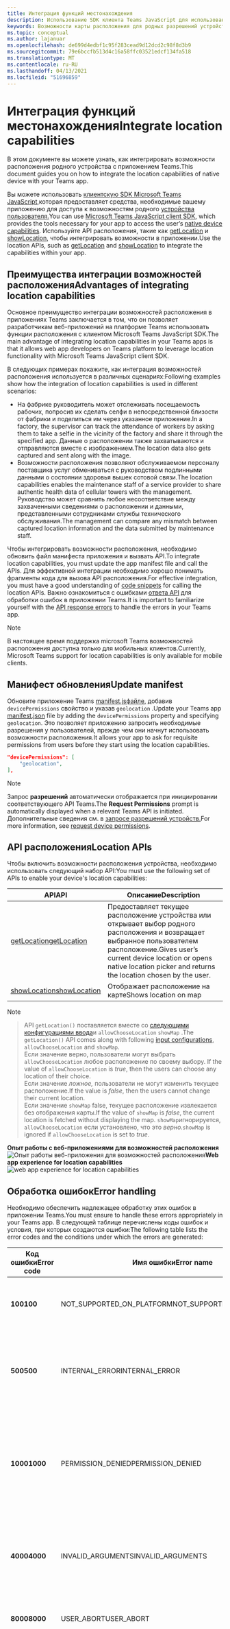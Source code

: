 ```yaml
---
title: Интеграция функций местонахождения
description: Использование SDK клиента Teams JavaScript для использования возможностей расположения
keywords: Возможности карты расположения для родных разрешений устройств
ms.topic: conceptual
ms.author: lajanuar
ms.openlocfilehash: de699d4edbf1c95f283cead9d12dcd2c98f8d3b9
ms.sourcegitcommit: 79e6bccfb513d4c16a58ffc03521edcf134fa518
ms.translationtype: MT
ms.contentlocale: ru-RU
ms.lasthandoff: 04/13/2021
ms.locfileid: "51696859"
---
```

# <a name="integrate-location-capabilities"></a><span data-ttu-id="bb4a3-104">Интеграция функций местонахождения</span><span class="sxs-lookup"><span data-stu-id="bb4a3-104">Integrate location capabilities</span></span> 

<span data-ttu-id="bb4a3-105">В этом документе вы можете узнать, как интегрировать возможности расположения родного устройства с приложением Teams.</span><span class="sxs-lookup"><span data-stu-id="bb4a3-105">This document guides you on how to integrate the location capabilities of native device with your Teams app.</span></span>  

<span data-ttu-id="bb4a3-106">Вы можете использовать [клиентскую SDK Microsoft Teams JavaScript,](/javascript/api/overview/msteams-client?view=msteams-client-js-latest&preserve-view=true)которая предоставляет средства, необходимые вашему приложению для доступа к возможностям родного [устройства пользователя.](native-device-permissions.md)</span><span class="sxs-lookup"><span data-stu-id="bb4a3-106">You can use [Microsoft Teams JavaScript client SDK](/javascript/api/overview/msteams-client?view=msteams-client-js-latest&preserve-view=true), which provides the tools necessary for your app to access the user’s [native device capabilities](native-device-permissions.md).</span></span> <span data-ttu-id="bb4a3-107">Используйте API расположения, такие как [getLocation](/javascript/api/@microsoft/teams-js/location?view=msteams-client-js-latest#getLocation_LocationProps___error__SdkError__location__Location_____void_&preserve-view=true) и [showLocation,](/javascript/api/@microsoft/teams-js/location?view=msteams-client-js-latest#showLocation_Location___error__SdkError__status__boolean_____void_&preserve-view=true) чтобы интегрировать возможности в приложении.</span><span class="sxs-lookup"><span data-stu-id="bb4a3-107">Use the location APIs, such as [getLocation](/javascript/api/@microsoft/teams-js/location?view=msteams-client-js-latest#getLocation_LocationProps___error__SdkError__location__Location_____void_&preserve-view=true) and [showLocation](/javascript/api/@microsoft/teams-js/location?view=msteams-client-js-latest#showLocation_Location___error__SdkError__status__boolean_____void_&preserve-view=true) to integrate the capabilities within your app.</span></span> 

## <a name="advantages-of-integrating-location-capabilities"></a><span data-ttu-id="bb4a3-108">Преимущества интеграции возможностей расположения</span><span class="sxs-lookup"><span data-stu-id="bb4a3-108">Advantages of integrating location capabilities</span></span>

<span data-ttu-id="bb4a3-109">Основное преимущество интеграции возможностей расположения в приложениях Teams заключается в том, что он позволяет разработчикам веб-приложений на платформе Teams использовать функции расположения с клиентом Microsoft Teams JavaScript SDK.</span><span class="sxs-lookup"><span data-stu-id="bb4a3-109">The main advantage of integrating location capabilities in your Teams apps is that it allows web app developers on Teams platform to leverage location functionality with Microsoft Teams JavaScript client SDK.</span></span> 

<span data-ttu-id="bb4a3-110">В следующих примерах покажите, как интеграция возможностей расположения используется в различных сценариях:</span><span class="sxs-lookup"><span data-stu-id="bb4a3-110">Following examples show how the integration of location capabilities is used in different scenarios:</span></span>
* <span data-ttu-id="bb4a3-111">На фабрике руководитель может отслеживать посещаемость рабочих, попросив их сделать селфи в непосредственной близости от фабрики и поделиться им через указанное приложение.</span><span class="sxs-lookup"><span data-stu-id="bb4a3-111">In a factory, the supervisor can track the attendance of workers by asking them to take a selfie in the vicinity of the factory and share it through the specified app.</span></span> <span data-ttu-id="bb4a3-112">Данные о расположении также захватываются и отправляются вместе с изображением.</span><span class="sxs-lookup"><span data-stu-id="bb4a3-112">The location data also gets captured and sent along with the image.</span></span>
* <span data-ttu-id="bb4a3-113">Возможности расположения позволяют обслуживаемом персоналу поставщика услуг обмениваться с руководством подлинными данными о состоянии здоровья вышек сотовой связи.</span><span class="sxs-lookup"><span data-stu-id="bb4a3-113">The location capabilities enables the maintenance staff of a service provider to share authentic health data of cellular towers with the management.</span></span> <span data-ttu-id="bb4a3-114">Руководство может сравнить любое несоответствие между захваченными сведениями о расположении и данными, представленными сотрудниками службы технического обслуживания.</span><span class="sxs-lookup"><span data-stu-id="bb4a3-114">The management can compare any mismatch between captured location information and the data submitted by maintenance staff.</span></span>

<span data-ttu-id="bb4a3-115">Чтобы интегрировать возможности расположения, необходимо обновить файл манифеста приложения и вызвать API.</span><span class="sxs-lookup"><span data-stu-id="bb4a3-115">To integrate location capabilities, you must update the app manifest file and call the APIs.</span></span> <span data-ttu-id="bb4a3-116">Для эффективной интеграции необходимо хорошо [](#code-snippets) понимать фрагменты кода для вызова API расположения.</span><span class="sxs-lookup"><span data-stu-id="bb4a3-116">For effective integration, you must have a good understanding of [code snippets](#code-snippets) for calling the location APIs.</span></span> <span data-ttu-id="bb4a3-117">Важно ознакомиться с ошибками [ответа API](#error-handling) для обработки ошибок в приложении Teams.</span><span class="sxs-lookup"><span data-stu-id="bb4a3-117">It is important to familiarize yourself with the [API response errors](#error-handling) to handle the errors in your Teams app.</span></span>

> [!NOTE] 
> <span data-ttu-id="bb4a3-118">В настоящее время поддержка microsoft Teams возможностей расположения доступна только для мобильных клиентов.</span><span class="sxs-lookup"><span data-stu-id="bb4a3-118">Currently, Microsoft Teams support for location capabilities is only available for mobile clients.</span></span>

## <a name="update-manifest"></a><span data-ttu-id="bb4a3-119">Манифест обновления</span><span class="sxs-lookup"><span data-stu-id="bb4a3-119">Update manifest</span></span>

<span data-ttu-id="bb4a3-120">Обновите приложение Teams [manifest.jsфайле,](../../resources/schema/manifest-schema.md#devicepermissions) добавив `devicePermissions` свойство и указав `geolocation` .</span><span class="sxs-lookup"><span data-stu-id="bb4a3-120">Update your Teams app [manifest.json](../../resources/schema/manifest-schema.md#devicepermissions) file by adding the `devicePermissions` property and specifying `geolocation`.</span></span> <span data-ttu-id="bb4a3-121">Это позволяет приложению запросить необходимые разрешения у пользователей, прежде чем они начнут использовать возможности расположения.</span><span class="sxs-lookup"><span data-stu-id="bb4a3-121">It allows your app to ask for requisite permissions from users before they start using the location capabilities.</span></span>

``` json
"devicePermissions": [
    "geolocation",
],
```

> [!NOTE]
> <span data-ttu-id="bb4a3-122">Запрос **разрешений** автоматически отображается при инициировании соответствующего API Teams.</span><span class="sxs-lookup"><span data-stu-id="bb4a3-122">The **Request Permissions** prompt is automatically displayed when a relevant Teams API is initiated.</span></span> <span data-ttu-id="bb4a3-123">Дополнительные сведения см. в [запросе разрешений устройств.](native-device-permissions.md)</span><span class="sxs-lookup"><span data-stu-id="bb4a3-123">For more information, see [request device permissions](native-device-permissions.md).</span></span>

## <a name="location-apis"></a><span data-ttu-id="bb4a3-124">API расположения</span><span class="sxs-lookup"><span data-stu-id="bb4a3-124">Location APIs</span></span>

<span data-ttu-id="bb4a3-125">Чтобы включить возможности расположения устройства, необходимо использовать следующий набор API:</span><span class="sxs-lookup"><span data-stu-id="bb4a3-125">You must use the following set of APIs to enable your device's location capabilities:</span></span>

| <span data-ttu-id="bb4a3-126">API</span><span class="sxs-lookup"><span data-stu-id="bb4a3-126">API</span></span>      | <span data-ttu-id="bb4a3-127">Описание</span><span class="sxs-lookup"><span data-stu-id="bb4a3-127">Description</span></span>   |
| --- | --- |
|[<span data-ttu-id="bb4a3-128">getLocation</span><span class="sxs-lookup"><span data-stu-id="bb4a3-128">getLocation</span></span>](/javascript/api/@microsoft/teams-js/location?view=msteams-client-js-latest#getLocation_LocationProps___error__SdkError__location__Location_____void_&preserve-view=true) | <span data-ttu-id="bb4a3-129">Предоставляет текущее расположение устройства или открывает выбор родного расположения и возвращает выбранное пользователем расположение.</span><span class="sxs-lookup"><span data-stu-id="bb4a3-129">Gives user’s current device location or opens native location picker and returns the location chosen by the user.</span></span> |
|[<span data-ttu-id="bb4a3-130">showLocation</span><span class="sxs-lookup"><span data-stu-id="bb4a3-130">showLocation</span></span>](/javascript/api/@microsoft/teams-js/location?view=msteams-client-js-latest#showLocation&preserve-view=true) | <span data-ttu-id="bb4a3-131">Отображает расположение на карте</span><span class="sxs-lookup"><span data-stu-id="bb4a3-131">Shows location on map</span></span> |

> [!NOTE]

> <span data-ttu-id="bb4a3-132">API `getLocation()` поставляется вместе со [следующими конфигурациями ввода](https://docs.microsoft.com/javascript/api/@microsoft/teams-js/locationprops?view=msteams-client-js-latest&preserve-view=true)и `allowChooseLocation` `showMap` .</span><span class="sxs-lookup"><span data-stu-id="bb4a3-132">The `getLocation()` API comes along with following [input configurations](https://docs.microsoft.com/javascript/api/@microsoft/teams-js/locationprops?view=msteams-client-js-latest&preserve-view=true), `allowChooseLocation` and `showMap`.</span></span> <br/> <span data-ttu-id="bb4a3-133">Если значение верно, пользователи могут выбрать `allowChooseLocation` любое расположение по своему выбору. </span><span class="sxs-lookup"><span data-stu-id="bb4a3-133">If the value of `allowChooseLocation` is *true*, then the users can choose any location of their choice.</span></span><br/>  <span data-ttu-id="bb4a3-134">Если значение *ложное,* пользователи не могут изменить текущее расположение.</span><span class="sxs-lookup"><span data-stu-id="bb4a3-134">If the value is *false*, then the users cannot change their current location.</span></span><br/> <span data-ttu-id="bb4a3-135">Если значение `showMap` false, текущее расположение извлекается без отображения карты.</span><span class="sxs-lookup"><span data-stu-id="bb4a3-135">If the value of `showMap` is *false*, the current location is fetched without displaying the map.</span></span> <span data-ttu-id="bb4a3-136">`showMap`игнорируется, `allowChooseLocation` если установлено, что это *верно.*</span><span class="sxs-lookup"><span data-stu-id="bb4a3-136">`showMap` is ignored if `allowChooseLocation` is set to *true*.</span></span> 


<span data-ttu-id="bb4a3-137">**Опыт работы с веб-приложениями для возможностей расположения** 
 ![ Опыт работы веб-приложения для возможностей расположения](../../assets/images/tabs/location-capability.png)</span><span class="sxs-lookup"><span data-stu-id="bb4a3-137">**Web app experience for location capabilities**
![web app experience for location capabilities](../../assets/images/tabs/location-capability.png)</span></span>

## <a name="error-handling"></a><span data-ttu-id="bb4a3-138">Обработка ошибок</span><span class="sxs-lookup"><span data-stu-id="bb4a3-138">Error handling</span></span>

<span data-ttu-id="bb4a3-139">Необходимо обеспечить надлежащее обработку этих ошибок в приложении Teams.</span><span class="sxs-lookup"><span data-stu-id="bb4a3-139">You must ensure to handle these errors appropriately in your Teams app.</span></span> <span data-ttu-id="bb4a3-140">В следующей таблице перечислены коды ошибок и условия, при которых создаются ошибки:</span><span class="sxs-lookup"><span data-stu-id="bb4a3-140">The following table lists the error codes and the conditions under which the errors are generated:</span></span> 

|<span data-ttu-id="bb4a3-141">Код ошибки</span><span class="sxs-lookup"><span data-stu-id="bb4a3-141">Error code</span></span> |  <span data-ttu-id="bb4a3-142">Имя ошибки</span><span class="sxs-lookup"><span data-stu-id="bb4a3-142">Error name</span></span>     | <span data-ttu-id="bb4a3-143">Condition</span><span class="sxs-lookup"><span data-stu-id="bb4a3-143">Condition</span></span>|
| --------- | --------------- | -------- |
| <span data-ttu-id="bb4a3-144">**100**</span><span class="sxs-lookup"><span data-stu-id="bb4a3-144">**100**</span></span> | <span data-ttu-id="bb4a3-145">NOT_SUPPORTED_ON_PLATFORM</span><span class="sxs-lookup"><span data-stu-id="bb4a3-145">NOT_SUPPORTED_ON_PLATFORM</span></span> | <span data-ttu-id="bb4a3-146">API не поддерживается на текущей платформе.</span><span class="sxs-lookup"><span data-stu-id="bb4a3-146">API is not supported on the current platform.</span></span>|
| <span data-ttu-id="bb4a3-147">**500**</span><span class="sxs-lookup"><span data-stu-id="bb4a3-147">**500**</span></span> | <span data-ttu-id="bb4a3-148">INTERNAL_ERROR</span><span class="sxs-lookup"><span data-stu-id="bb4a3-148">INTERNAL_ERROR</span></span> | <span data-ttu-id="bb4a3-149">При выполнении необходимой операции встречаются внутренние ошибки.</span><span class="sxs-lookup"><span data-stu-id="bb4a3-149">Internal error is encountered while performing the required operation.</span></span>|
| <span data-ttu-id="bb4a3-150">**1000**</span><span class="sxs-lookup"><span data-stu-id="bb4a3-150">**1000**</span></span> | <span data-ttu-id="bb4a3-151">PERMISSION_DENIED</span><span class="sxs-lookup"><span data-stu-id="bb4a3-151">PERMISSION_DENIED</span></span> |<span data-ttu-id="bb4a3-152">Пользователю отказано в разрешении на расположение в Командное приложение или веб-приложение.</span><span class="sxs-lookup"><span data-stu-id="bb4a3-152">User denied location permissions to the Teams App or the web-app .</span></span>|
| <span data-ttu-id="bb4a3-153">**4000**</span><span class="sxs-lookup"><span data-stu-id="bb4a3-153">**4000**</span></span> | <span data-ttu-id="bb4a3-154">INVALID_ARGUMENTS</span><span class="sxs-lookup"><span data-stu-id="bb4a3-154">INVALID_ARGUMENTS</span></span> | <span data-ttu-id="bb4a3-155">API вызывается с неправильными или недостаточными обязательными аргументами.</span><span class="sxs-lookup"><span data-stu-id="bb4a3-155">API is invoked with wrong or insufficient mandatory arguments.</span></span>|
| <span data-ttu-id="bb4a3-156">**8000**</span><span class="sxs-lookup"><span data-stu-id="bb4a3-156">**8000**</span></span> | <span data-ttu-id="bb4a3-157">USER_ABORT</span><span class="sxs-lookup"><span data-stu-id="bb4a3-157">USER_ABORT</span></span> |<span data-ttu-id="bb4a3-158">Пользователь отменил операцию.</span><span class="sxs-lookup"><span data-stu-id="bb4a3-158">User cancelled the operation.</span></span>|
| <span data-ttu-id="bb4a3-159">**9000**</span><span class="sxs-lookup"><span data-stu-id="bb4a3-159">**9000**</span></span> | <span data-ttu-id="bb4a3-160">OLD_PLATFORM</span><span class="sxs-lookup"><span data-stu-id="bb4a3-160">OLD_PLATFORM</span></span> | <span data-ttu-id="bb4a3-161">Пользователь находится на старой сборке платформы, где нет реализации API.</span><span class="sxs-lookup"><span data-stu-id="bb4a3-161">User is on old platform build where implementation of the API is not present.</span></span> <span data-ttu-id="bb4a3-162">Обновление сборки должно решить проблему.</span><span class="sxs-lookup"><span data-stu-id="bb4a3-162">Upgrading the build should resolve the issue.</span></span>|

## <a name="code-snippets"></a><span data-ttu-id="bb4a3-163">Фрагменты кода</span><span class="sxs-lookup"><span data-stu-id="bb4a3-163">Code snippets</span></span>

<span data-ttu-id="bb4a3-164">**Вызов `getLocation` API для получения расположения:**</span><span class="sxs-lookup"><span data-stu-id="bb4a3-164">**Calling `getLocation` API to retrieve the location:**</span></span>

```javascript
let locationProps = {"allowChooseLocation":true,"showMap":true};
microsoftTeams.location.getLocation(locationProps, (err: microsoftTeams.SdkError, location: microsoftTeams.location.Location) => {
          if (err) {
            output(err);
            return;
          }
          output(JSON.stringify(location));
});
```

<span data-ttu-id="bb4a3-165">**Вызов `showLocation` API для отображения расположения:**</span><span class="sxs-lookup"><span data-stu-id="bb4a3-165">**Calling `showLocation` API to display the location:**</span></span>

```javascript
let location = {"latitude":17,"longitude":17};
microsoftTeams.location.showLocation(location, (err: microsoftTeams.SdkError, result: boolean) => {
          if (err) {
            output(err);
            return;
          }
     output(result);
});
```

## <a name="see-also"></a><span data-ttu-id="bb4a3-166">См. также</span><span class="sxs-lookup"><span data-stu-id="bb4a3-166">See also</span></span>

> [!div class="nextstepaction"]
> [<span data-ttu-id="bb4a3-167">Интеграция возможностей мультимедиа в Teams</span><span class="sxs-lookup"><span data-stu-id="bb4a3-167">Integrate media capabilities in Teams</span></span>](mobile-camera-image-permissions.md)

> [!div class="nextstepaction"]
> [<span data-ttu-id="bb4a3-168">Интеграция функций сканера QR или штрихкодов в Teams</span><span class="sxs-lookup"><span data-stu-id="bb4a3-168">Integrate QR or barcode scanner capability in Teams</span></span>](qr-barcode-scanner-capability.md)
